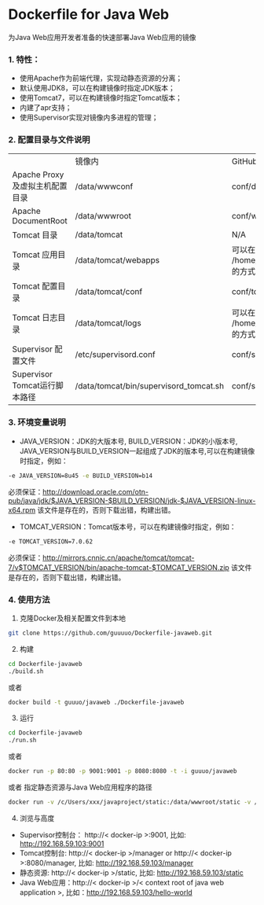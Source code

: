 # Dockerfile for Java Web
为Java Web应用开发者准备的快速部署Java Web应用的镜像
### 1. 特性：
- 使用Apache作为前端代理，实现动静态资源的分离；
- 默认使用JDK8，可以在构建镜像时指定JDK版本；
- 使用Tomcat7，可以在构建镜像时指定Tomcat版本；
- 内建了apr支持；
- 使用Supervisor实现对镜像内多进程的管理；

### 2. 配置目录与文件说明
<table style="border-collapse:collapse;" width="100%" border="0" cellspacing="0" cellpadding="0">
    <tr><td></td><td>镜像内</td><td>GitHub代码</td></tr>
	<tr><td>Apache Proxy及虚拟主机配置目录</td><td>/data/wwwconf</td><td>conf/data/wwwconf</td></tr>
    <tr><td>Apache DocumentRoot</td><td>/data/wwwroot</td><td>conf/wwwroot</td></tr>
    <tr><td>Tomcat 目录</td><td>/data/tomcat</td><td>N/A</td></tr>
    <tr><td>Tomcat 应用目录</td><td>/data/tomcat/webapps</td><td>可以在运行时通过 -v /home/xxx/webapps:/data/tomcat/webapps的方式映射到host上Java Web应用所在的目录</td></tr>
    <tr><td>Tomcat 配置目录</td><td>/data/tomcat/conf</td><td>conf/tomcat</td></tr>
    <tr><td>Tomcat 日志目录</td><td>/data/tomcat/logs</td><td>可以在运行时通过 -v /home/xxx/logs/tomcat:/data/tomcat/logs 的方式映射到host上，方便查看日志 </td></tr>
    <tr><td>Supervisor 配置文件</td><td>/etc/supervisord.conf</td><td>conf/supervisor/supervisord.conf</td></tr>
    <tr><td>Supervisor Tomcat运行脚本路径</td><td>/data/tomcat/bin/supervisord_tomcat.sh</td><td>conf/supervisor/supervisord_tomcat.sh</td></tr>
</table>

### 3. 环境变量说明
- JAVA_VERSION：JDK的大版本号, BUILD_VERSION：JDK的小版本号, JAVA_VERSION与BUILD_VERSION一起组成了JDK的版本号,可以在构建镜像时指定，例如：
```bash
-e JAVA_VERSION=8u45 -e BUILD_VERSION=b14
```
必须保证：http://download.oracle.com/otn-pub/java/jdk/$JAVA_VERSION-$BUILD_VERSION/jdk-$JAVA_VERSION-linux-x64.rpm 该文件是存在的，否则下载出错，构建出错。

- TOMCAT_VERSION：Tomcat版本号，可以在构建镜像时指定，例如：
```bash
-e TOMCAT_VERSION=7.0.62
```
必须保证：http://mirrors.cnnic.cn/apache/tomcat/tomcat-7/v$TOMCAT_VERSION/bin/apache-tomcat-$TOMCAT_VERSION.zip 该文件是存在的，否则下载出错，构建出错。

### 4. 使用方法
1. 克隆Docker及相关配置文件到本地
``` bash
git clone https://github.com/guuuuo/Dockerfile-javaweb.git
```

2. 构建
``` bash
cd Dockerfile-javaweb
./build.sh
```
或者
``` bash
docker build -t guuuo/javaweb ./Dockerfile-javaweb
```

3. 运行
``` bash
cd Dockerfile-javaweb
./run.sh
```
或者
``` bash
docker run -p 80:80 -p 9001:9001 -p 8080:8080 -t -i guuuo/javaweb
```
或者 指定静态资源与Java Web应用程序的路径
``` bash
docker run -v /c/Users/xxx/javaproject/static:/data/wwwroot/static -v /c/Users/xxx/javaproject/webapps:/data/tomcat/webapps -p 80:80 -p 9001:9001 -p 8080:8080 -t -i guuuo/javaweb
```

4. 浏览与高度
 - Supervisor控制台： http://< docker-ip >:9001, 比如: http://192.168.59.103:9001
 - Tomcat控制台: http://< docker-ip >/manager or http://< docker-ip >:8080/manager, 比如: http://192.168.59.103/manager
 - 静态资源: http://< docker-ip >/static, 比如: http://192.168.59.103/static
 - Java Web应用：http://< docker-ip >/< context root of java web application >, 比如：http://192.168.59.103/hello-world
